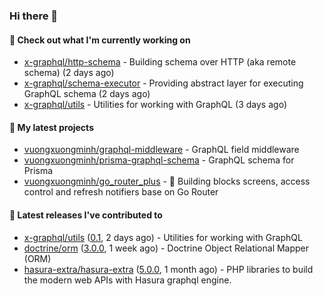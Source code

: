 ### Hi there 👋

#### 👷 Check out what I'm currently working on

- [x-graphql/http-schema](https://github.com/x-graphql/http-schema) - Building schema over HTTP (aka remote schema) (2 days ago)
- [x-graphql/schema-executor](https://github.com/x-graphql/schema-executor) - Providing abstract layer for executing GraphQL schema (2 days ago)
- [x-graphql/utils](https://github.com/x-graphql/utils) - Utilities for working with GraphQL (3 days ago)

#### 🌱 My latest projects

- [vuongxuongminh/graphql-middleware](https://github.com/vuongxuongminh/graphql-middleware) - GraphQL field middleware
- [vuongxuongminh/prisma-graphql-schema](https://github.com/vuongxuongminh/prisma-graphql-schema) - GraphQL schema for Prisma
- [vuongxuongminh/go_router_plus](https://github.com/vuongxuongminh/go_router_plus) - :office: Building blocks screens, access control and refresh notifiers base on Go Router

#### 🔭 Latest releases I've contributed to

- [x-graphql/utils](https://github.com/x-graphql/utils) ([0.1](https://github.com/x-graphql/utils/releases/tag/0.1), 2 days ago) - Utilities for working with GraphQL
- [doctrine/orm](https://github.com/doctrine/orm) ([3.0.0](https://github.com/doctrine/orm/releases/tag/3.0.0), 1 week ago) - Doctrine Object Relational Mapper (ORM)
- [hasura-extra/hasura-extra](https://github.com/hasura-extra/hasura-extra) ([5.0.0](https://github.com/hasura-extra/hasura-extra/releases/tag/5.0.0), 1 month ago) - PHP libraries to build the modern web APIs with Hasura graphql engine.
